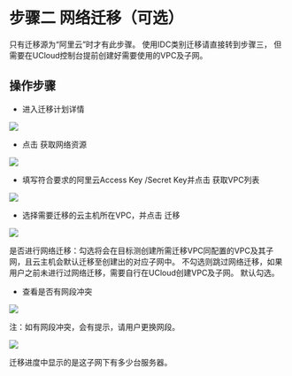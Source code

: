 # 步骤二 网络迁移（可选）

只有迁移源为“阿里云”时才有此步骤。 使用IDC类别迁移请直接转到步骤三， 但需要在UCloud控制台提前创建好需要使用的VPC及子网。

## 操作步骤

- 进入迁移计划详情

![](http://usmc-doc.cn-bj.ufileos.com/steptwo001.png)

- 点击 获取网络资源

![](http://usmc-doc.cn-bj.ufileos.com/steptwo002.png)

- 填写符合要求的阿里云Access Key /Secret Key并点击 获取VPC列表

![](http://usmc-doc.cn-bj.ufileos.com/steptwo003.png)

- 选择需要迁移的云主机所在VPC，并点击 迁移

![](http://usmc-doc.cn-bj.ufileos.com/steptwo004.png)

是否进行网络迁移：勾选将会在目标测创建所需迁移VPC同配置的VPC及其子网，且云主机会默认迁移至创建出的对应子网中。 不勾选则跳过网络迁移，如果用户之前未进行过网络迁移，需要自行在UCloud创建VPC及子网。 默认勾选。

- 查看是否有网段冲突

![](http://usmc-doc.cn-bj.ufileos.com/steptwo005.png)

注：如有网段冲突，会有提示，请用户更换网段。

![](http://usmc-doc.cn-bj.ufileos.com/steptwo006.png)

迁移进度中显示的是这子网下有多少台服务器。
